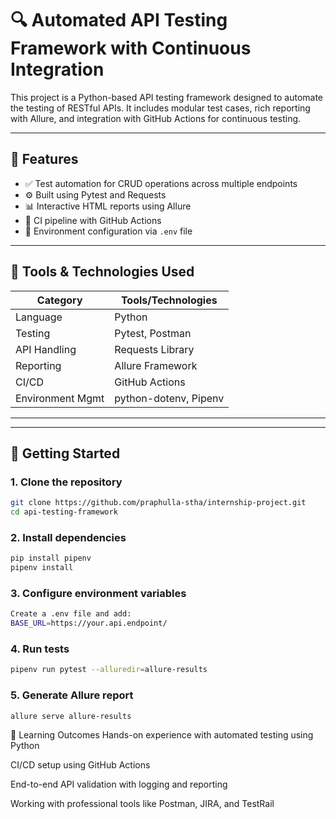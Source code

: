 # 🔍 Automated API Testing Framework with Continuous Integration

This project is a Python-based API testing framework designed to automate the testing of RESTful APIs. It includes modular test cases, rich reporting with Allure, and integration with GitHub Actions for continuous testing.

---

## 📌 Features

- ✅ Test automation for CRUD operations across multiple endpoints
- ⚙️ Built using Pytest and Requests
- 📊 Interactive HTML reports using Allure
- 🔁 CI pipeline with GitHub Actions
- 🔐 Environment configuration via `.env` file

---

## 🧰 Tools & Technologies Used

| Category        | Tools/Technologies |
|----------------|--------------------|
| Language        | Python             |
| Testing         | Pytest, Postman    |
| API Handling    | Requests Library   |
| Reporting       | Allure Framework   |
| CI/CD           | GitHub Actions     |
| Environment Mgmt| python-dotenv, Pipenv |


---


---

## 🚀 Getting Started

### 1. Clone the repository
```bash
git clone https://github.com/praphulla-stha/internship-project.git
cd api-testing-framework
```
### 2. Install dependencies
```bash
pip install pipenv
pipenv install
```

### 3. Configure environment variables
```bash
Create a .env file and add:
BASE_URL=https://your.api.endpoint/
```
### 4. Run tests
```bash
pipenv run pytest --alluredir=allure-results
```

### 5. Generate Allure report
```bash
allure serve allure-results
```

🧠 Learning Outcomes
Hands-on experience with automated testing using Python

CI/CD setup using GitHub Actions

End-to-end API validation with logging and reporting

Working with professional tools like Postman, JIRA, and TestRail